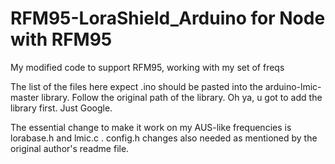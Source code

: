 # RFM95-LoraShield_Arduino for Node with RFM95
My modified code to support RFM95, working with my set of freqs

The list of the files here expect .ino should be pasted into the arduino-lmic-master library.  Follow the original path of the library.
Oh ya, u got to add the library first.  Just Google.

The essential change to make it work on my AUS-like frequencies is lorabase.h and lmic.c .
config.h changes also needed as mentioned by the original author's readme file.
